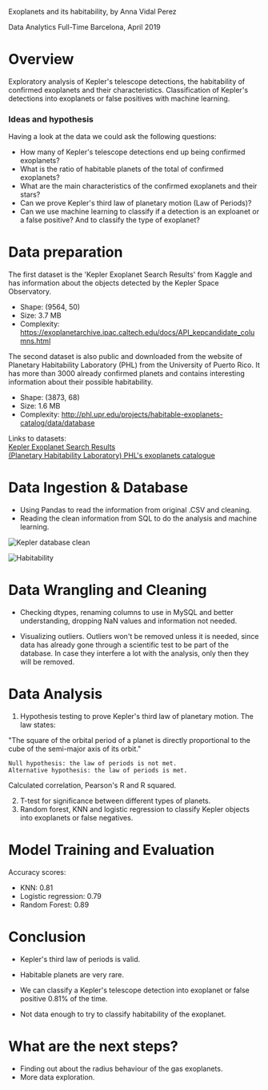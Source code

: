Exoplanets and its habitability, by Anna Vidal Perez

Data Analytics Full-Time Barcelona, April 2019


# Overview

Exploratory analysis of Kepler's telescope detections, the habitability of confirmed exoplanets and their characteristics. Classification of Kepler's detections into exoplanets or false positives with machine learning.

### Ideas and hypothesis

Having a look at the data we could ask the following questions:

* How many of Kepler's telescope detections end up being confirmed exoplanets?
* What is the ratio of habitable planets of the total of confirmed exoplanets?
* What are the main characteristics of the confirmed exoplanets and their stars?
* Can we prove Kepler's third law of planetary motion (Law of Periods)?  
* Can we use machine learning to classify if a detection is an exploanet or a false positive? And to classify the type of exoplanet?
   
  
# Data preparation
  
The first dataset is the 'Kepler Exoplanet Search Results' from Kaggle and has information about the objects detected by the Kepler Space Observatory. 
* Shape: (9564, 50)
* Size: 3.7 MB
* Complexity: https://exoplanetarchive.ipac.caltech.edu/docs/API_kepcandidate_columns.html
    
The second dataset is also public and downloaded from the website of Planetary Habitability Laboratory (PHL) from the University of Puerto Rico. It has more than 3000 already confirmed planets and contains interesting information about their possible habitability.
* Shape: (3873, 68)
* Size: 1.6 MB
* Complexity: http://phl.upr.edu/projects/habitable-exoplanets-catalog/data/database  
   
Links to datasets:  
[Kepler Exoplanet Search Results](https://www.kaggle.com/nasa/kepler-exoplanet-search-results)  
[(Planetary Habitability Laboratory) PHL's exoplanets catalogue](http://phl.upr.edu/projects/habitable-exoplanets-catalog/data/database)
   
# Data Ingestion & Database
  
* Using Pandas to read the information from original .CSV and cleaning. 
* Reading the clean information from SQL to do the analysis and machine learning.  
  
![Kepler database clean](https://i.ibb.co/Sd6gV2P/Screenshot-2019-04-25-at-09-00-00.png)  
   
![Habitability](https://i.ibb.co/M7t4D1L/Screenshot-2019-04-25-at-09-09-28.png)    
   

# Data Wrangling and Cleaning

* Checking dtypes, renaming columns to use in MySQL and better understanding, dropping NaN values and information not needed.
  
* Visualizing outliers. Outliers won't be removed unless it is needed, since data has already gone through a scientific test to be part of the database. In case they interfere a lot with the analysis, only then they will be removed. 
  
    
# Data Analysis

1. Hypothesis testing to prove Kepler's third law of planetary motion. The law states:   

"The square of the orbital period of a planet is directly proportional to the cube of the semi-major axis of its orbit."

    Null hypothesis: the law of periods is not met.  
    Alternative hypothesis: the law of periods is met.

Calculated correlation, Pearson's R and R squared.

2. T-test for significance between different types of planets.  
3. Random forest, KNN and logistic regression to classify Kepler objects into exoplanets or false negatives.  

# Model Training and Evaluation

Accuracy scores:  
- KNN: 0.81
- Logistic regression: 0.79
- Random Forest: 0.89
  

# Conclusion

* Kepler's third law of periods is valid.
    
* Habitable planets are very rare.

* We can classify a Kepler's telescope detection into exoplanet or false positive 0.81% of the time.

* Not data enough to try to classify habitability of the exoplanet.

# What are the next steps?

- Finding out about the radius behaviour of the gas exoplanets.
- More data exploration.